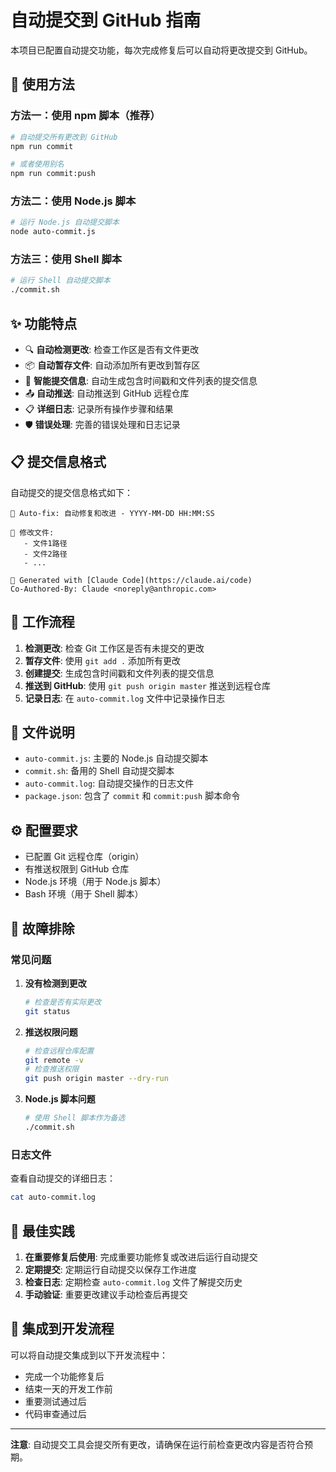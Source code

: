 # 自动提交到 GitHub 指南

本项目已配置自动提交功能，每次完成修复后可以自动将更改提交到 GitHub。

## 🚀 使用方法

### 方法一：使用 npm 脚本（推荐）

```bash
# 自动提交所有更改到 GitHub
npm run commit

# 或者使用别名
npm run commit:push
```

### 方法二：使用 Node.js 脚本

```bash
# 运行 Node.js 自动提交脚本
node auto-commit.js
```

### 方法三：使用 Shell 脚本

```bash
# 运行 Shell 自动提交脚本
./commit.sh
```

## ✨ 功能特点

- 🔍 **自动检测更改**: 检查工作区是否有文件更改
- 📦 **自动暂存文件**: 自动添加所有更改到暂存区
- 📝 **智能提交信息**: 自动生成包含时间戳和文件列表的提交信息
- 📤 **自动推送**: 自动推送到 GitHub 远程仓库
- 📋 **详细日志**: 记录所有操作步骤和结果
- 🛡️ **错误处理**: 完善的错误处理和日志记录

## 📋 提交信息格式

自动提交的提交信息格式如下：

```
🔧 Auto-fix: 自动修复和改进 - YYYY-MM-DD HH:MM:SS

📁 修改文件:
   - 文件1路径
   - 文件2路径
   - ...

🤖 Generated with [Claude Code](https://claude.ai/code)
Co-Authored-By: Claude <noreply@anthropic.com>
```

## 🔄 工作流程

1. **检测更改**: 检查 Git 工作区是否有未提交的更改
2. **暂存文件**: 使用 `git add .` 添加所有更改
3. **创建提交**: 生成包含时间戳和文件列表的提交信息
4. **推送到 GitHub**: 使用 `git push origin master` 推送到远程仓库
5. **记录日志**: 在 `auto-commit.log` 文件中记录操作日志

## 📁 文件说明

- `auto-commit.js`: 主要的 Node.js 自动提交脚本
- `commit.sh`: 备用的 Shell 自动提交脚本
- `auto-commit.log`: 自动提交操作的日志文件
- `package.json`: 包含了 `commit` 和 `commit:push` 脚本命令

## ⚙️ 配置要求

- 已配置 Git 远程仓库（origin）
- 有推送权限到 GitHub 仓库
- Node.js 环境（用于 Node.js 脚本）
- Bash 环境（用于 Shell 脚本）

## 🐛 故障排除

### 常见问题

1. **没有检测到更改**
   ```bash
   # 检查是否有实际更改
   git status
   ```

2. **推送权限问题**
   ```bash
   # 检查远程仓库配置
   git remote -v
   # 检查推送权限
   git push origin master --dry-run
   ```

3. **Node.js 脚本问题**
   ```bash
   # 使用 Shell 脚本作为备选
   ./commit.sh
   ```

### 日志文件

查看自动提交的详细日志：
```bash
cat auto-commit.log
```

## 🎯 最佳实践

1. **在重要修复后使用**: 完成重要功能修复或改进后运行自动提交
2. **定期提交**: 定期运行自动提交以保存工作进度
3. **检查日志**: 定期检查 `auto-commit.log` 文件了解提交历史
4. **手动验证**: 重要更改建议手动检查后再提交

## 🔄 集成到开发流程

可以将自动提交集成到以下开发流程中：

- 完成一个功能修复后
- 结束一天的开发工作前
- 重要测试通过后
- 代码审查通过后

---

**注意**: 自动提交工具会提交所有更改，请确保在运行前检查更改内容是否符合预期。